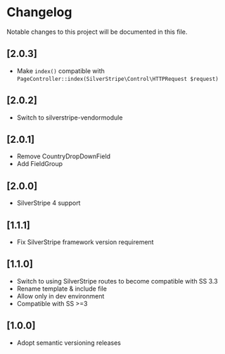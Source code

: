 # Changelog

Notable changes to this project will be documented in this file.

## [2.0.3]

- Make `index()` compatible with `PageController::index(SilverStripe\Control\HTTPRequest $request)`


## [2.0.2]

- Switch to silverstripe-vendormodule


## [2.0.1]

- Remove CountryDropDownField
- Add FieldGroup


## [2.0.0]

- SilverStripe 4 support


## [1.1.1]

- Fix SilverStripe framework version requirement


## [1.1.0]

- Switch to using SilverStripe routes to become compatible with SS 3.3
- Rename template & include file
- Allow only in dev environment
- Compatible with SS >=3


## [1.0.0]

- Adopt semantic versioning releases
